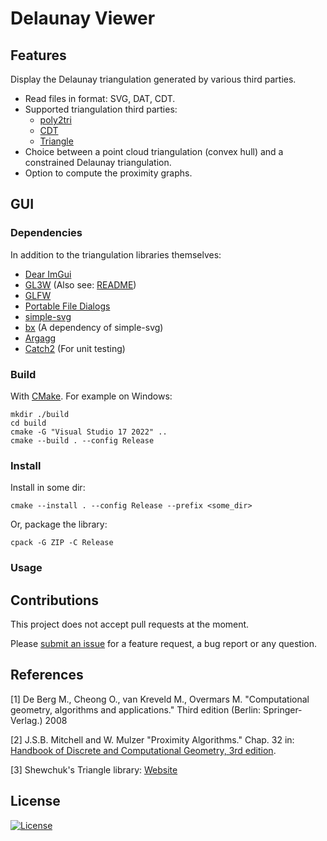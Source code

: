 Delaunay Viewer
===============

## Features

Display the Delaunay triangulation generated by various third parties.

* Read files in format: SVG, DAT, CDT.
* Supported triangulation third parties:
    * [poly2tri](https://github.com/pierre-dejoue/poly2tri)
    * [CDT](https://github.com/artem-ogre/CDT)
    * [Triangle](https://github.com/libigl/triangle)
* Choice between a point cloud triangulation (convex hull) and a constrained Delaunay triangulation.
* Option to compute the proximity graphs.

## GUI

### Dependencies

In addition to the triangulation libraries themselves:

* [Dear ImGui](https://github.com/ocornut/imgui)
* [GL3W](https://github.com/skaslev/gl3w) (Also see: [README](src/gui/gl3w/README.md))
* [GLFW](https://www.glfw.org/)
* [Portable File Dialogs](https://github.com/samhocevar/portable-file-dialogs)
* [simple-svg](https://github.com/jdryg/simple-svg)
* [bx](https://github.com/bkaradzic/bx) (A dependency of simple-svg)
* [Argagg](https://github.com/vietjtnguyen/argagg)
* [Catch2](https://github.com/catchorg/Catch2.git) (For unit testing)

### Build

With [CMake](https://cmake.org/download/). For example on Windows:

```
mkdir ./build
cd build
cmake -G "Visual Studio 17 2022" ..
cmake --build . --config Release
```

### Install

Install in some dir:

```
cmake --install . --config Release --prefix <some_dir>
```

Or, package the library:

```
cpack -G ZIP -C Release
```

### Usage

## Contributions

This project does not accept pull requests at the moment.

Please [submit an issue](https://github.com/pierre-dejoue/delaunay-viewer/issues/new) for a feature request, a bug report or any question.

## References

[1] De Berg M., Cheong O., van Kreveld M., Overmars M. "Computational geometry, algorithms and applications." Third edition (Berlin: Springer-Verlag.) 2008

[2] J.S.B. Mitchell and W. Mulzer "Proximity Algorithms." Chap. 32 in: [Handbook of Discrete and Computational Geometry, 3rd edition](https://www.csun.edu/~ctoth/Handbook/HDCG3.html).

[3] Shewchuk's Triangle library: [Website](https://cs.cmu.edu/~quake/triangle.html)

## License

[![License](http://img.shields.io/:license-mit-blue.svg?style=flat-square)](./LICENSE)
